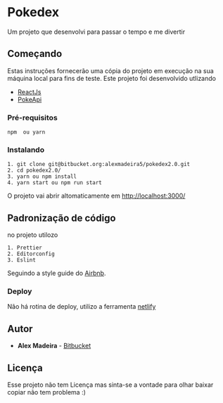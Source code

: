 # Pokedex 

Um projeto que desenvolvi para passar o tempo e me divertir

## Começando

Estas instruções fornecerão uma cópia do projeto em execução na sua máquina local para fins de teste.
Este projeto foi desenvolvido utlizando
- [ReactJs](https://github.com/facebook/react/ "React js")
- [PokeApi](https://github.com/PokeAPI/pokeapi "PokeApi")


### Pré-requisitos

```
npm  ou yarn
```

### Instalando

```
1. git clone git@bitbucket.org:alexmadeira5/pokedex2.0.git
2. cd pokedex2.0/
3. yarn ou npm install
4. yarn start ou npm run start
```
O projeto vai abrir altomaticamente em [http://localhost:3000/](http://localhost:3000/ "http://localhost:3000/")

## Padronização de código

no projeto utilozo
````
1. Prettier
2. Editorconfig
3. Eslint
````
Seguindo a style guide do [Airbnb](https://github.com/airbnb/javascript "Airbnb").

### Deploy

Não há rotina de deploy, utilizo a ferramenta [netlify]("https://www.netlify.com/")

## Autor

* **Alex Madeira** -  [Bitbucket](https://bitbucket.org/alexmadeira5/)

## Licença

Esse projeto não tem Licença mas sinta-se a vontade para olhar baixar copiar não tem problema :)

